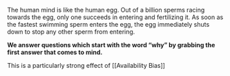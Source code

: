 The human mind is like the human egg. Out of a billion sperms racing towards the egg, only one succeeds in entering and fertilizing it. As soon as the fastest swimming sperm enters the egg, the egg immediately shuts down to stop any other sperm from entering. 

**We answer questions which start with the word “why” by grabbing the first answer that comes to mind.**

This is a particularly strong effect of [[Availability Bias]]



